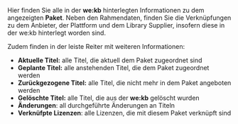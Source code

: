 Hier finden Sie alle in der **we:kb** hinterlegten Informationen zu dem angezeigten **Paket**. 
Neben den Rahmendaten, finden Sie die Verknüpfungen zu dem Anbieter, der Plattform und dem Library Supplier, insofern diese in der we:kb hinterlegt worden sind. 

Zudem finden in der leiste Reiter mit weiteren Informationen: 

- **Aktuelle Titel:** alle Titel, die aktuell dem Paket zugeordnet sind
- **Geplante Titel:** alle anstehenden Titel, die dem Paket zugeordnet werden
- **Zurückgezogene Titel:** alle Titel, die nicht mehr in dem Paket angeboten werden
- **Gelöschte Titel:** alle Titel, die aus der **we:kb** gelöscht wurden
- **Änderungen**: all durchgeführte Änderungen an Titeln
- **Verknüfpte Lizenzen**: alle Lizenzen, die mit diesem Paket verknüpft sind


